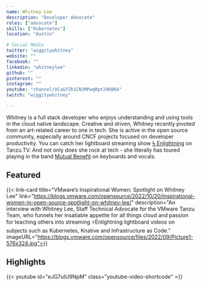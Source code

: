 ```yaml
---
name: Whitney Lee
description: "Developer Advocate"
roles: ["advocate"]
skills: ["Kubernetes"]
location: "Austin"

# Social Media 
twitter: "wiggitywhitney"
website: ""
facebook: ""
linkedin: "whitneylee"
github: ""
pinterest: ""
instagram: ""
youtube: "channel/UCaGYZkSCN3MPwqRpt24KBKA"
twitch: "wiggitywhitney"

---
```

<!-- markdownlint-disable MD041-->
Whitney is a full stack developer who enjoys understanding and using tools in the cloud native landscape. Creative and driven, Whitney recently pivoted from an art-related career to one in tech. She is active in the open source community, especially around CNCF projects focused on developer productivity. You can catch her lightboard streaming show [ϟ Enlightning](https://tanzu.vmware.com/developer/tv/enlightning/) on Tanzu.TV. And not only does she rock at tech - she literally has toured playing in the band [Mutual Benefit](https://www.mutualbenef.it/) on keyboards and vocals.

<!--more-->

## Featured

{{< link-card title="VMware’s Inspirational Women: Spotlight on Whitney Lee" link="https://blogs.vmware.com/opensource/2022/10/20/inspirational-women-in-open-source-spotlight-on-whitney-lee/" description="An interview with Whitney Lee, Staff Technical Advocate for the VMware Tanzu Team, who funnels her insatiable appetite for all things cloud and passion for teaching others into streaming ⚡Enlightning lightboard videos on subjects such as Kubernetes, Knative and Infrastructure as Code." imageURL="https://blogs.vmware.com/opensource/files/2022/09/Picture1-576x324.jpg">}}

## Highlights

{{< youtube id="eJG7uIU9NpM" class="youtube-video-shortcode" >}}
